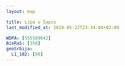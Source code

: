 ```yaml
---
layout: map

title: Lipa u Šapcu
last_modified_at: 2018-05-22T23:34:04+02:00

WDPA: [555589042]
BioRaS: [350]
geoSrbija:
  L1_182: [88]
---
```

